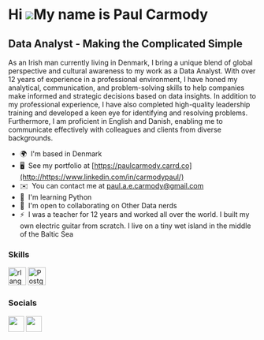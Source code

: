 Hi ![](https://user-images.githubusercontent.com/18350557/176309783-0785949b-9127-417c-8b55-ab5a4333674e.gif)My name is Paul Carmody
====================================================================================================================================

Data Analyst - Making the Complicated Simple
--------------------------------------------

As an Irish man currently living in Denmark, I bring a unique blend of global perspective and cultural awareness to my work as a Data Analyst. With over 12 years of experience in a professional environment, I have honed my analytical, communication, and problem-solving skills to help companies make informed and strategic decisions based on data insights. In addition to my professional experience, I have also completed high-quality leadership training and developed a keen eye for identifying and resolving problems. Furthermore, I am proficient in English and Danish, enabling me to communicate effectively with colleagues and clients from diverse backgrounds.

* 🌍  I'm based in Denmark
* 🖥️  See my portfolio at [https://paulcarmody.carrd.co](http://https://www.linkedin.com/in/carmodypaul/)
* ✉️  You can contact me at [paul.a.e.carmody@gmail.com](mailto:paul.a.e.carmody@gmail.com)
* 🧠  I'm learning Python
* 🤝  I'm open to collaborating on Other Data nerds
* ⚡  I was a teacher for 12 years and worked all over the world. I built my own electric guitar from scratch. I live on a tiny wet island in the middle of the Baltic Sea

### Skills


<p align="left">
<a href="https://www.r-project.org/" target="_blank" rel="noreferrer"><img src="https://raw.githubusercontent.com/danielcranney/readme-generator/main/public/icons/skills/rlang-colored.svg" width="36" height="36" alt="rlang" /></a>
<a href="https://www.postgresql.org/" target="_blank" rel="noreferrer"><img src="https://raw.githubusercontent.com/danielcranney/readme-generator/main/public/icons/skills/postgresql-colored.svg" width="36" height="36" alt="PostgreSQL" /></a>
</p>


### Socials

<p align="left"> <a href="https://www.github.com/cArmo85" target="_blank" rel="noreferrer"><img src="https://raw.githubusercontent.com/danielcranney/readme-generator/main/public/icons/socials/github.svg" width="32" height="32" /></a> <a href="https://www.linkedin.com/in/carmodypaul/" target="_blank" rel="noreferrer"><img src="https://raw.githubusercontent.com/danielcranney/readme-generator/main/public/icons/socials/linkedin.svg" width="32" height="32" /></a></p>


